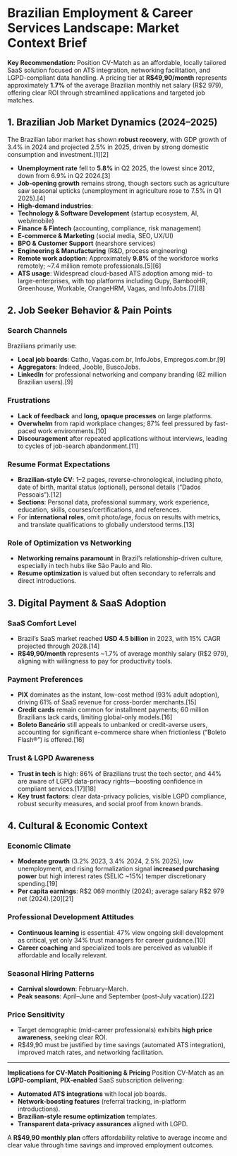 # Brazilian Employment & Career Services Landscape: Market Context Brief

**Key Recommendation:** Position CV-Match as an affordable, locally tailored SaaS solution focused on ATS integration, networking facilitation, and LGPD-compliant data handling. A pricing tier at **R\$49,90/month** represents approximately **1.7%** of the average Brazilian monthly net salary (R\$2 979), offering clear ROI through streamlined applications and targeted job matches.

## 1. Brazilian Job Market Dynamics (2024–2025)

The Brazilian labor market has shown **robust recovery**, with GDP growth of 3.4% in 2024 and projected 2.5% in 2025, driven by strong domestic consumption and investment.[1][2]

- **Unemployment rate** fell to **5.8%** in Q2 2025, the lowest since 2012, down from 6.9% in Q2 2024.[3]
- **Job-opening growth** remains strong, though sectors such as agriculture saw seasonal upticks (unemployment in agriculture rose to 7.5% in Q1 2025).[4]
- **High-demand industries**:
- **Technology & Software Development** (startup ecosystem, AI, web/mobile)
- **Finance & Fintech** (accounting, compliance, risk management)
- **E-commerce & Marketing** (social media, SEO, UX/UI)
- **BPO & Customer Support** (nearshore services)
- **Engineering & Manufacturing** (R&D, process engineering)
- **Remote work adoption**: Approximately **9.8%** of the workforce works remotely; ~7.4 million remote professionals.[5][6]
- **ATS usage**: Widespread cloud-based ATS adoption among mid- to large-enterprises, with top platforms including Gupy, BambooHR, Greenhouse, Workable, OrangeHRM, Vagas, and InfoJobs.[7][8]

## 2. Job Seeker Behavior & Pain Points

### Search Channels

Brazilians primarily use:

- **Local job boards**: Catho, Vagas.com.br, InfoJobs, Empregos.com.br.[9]
- **Aggregators**: Indeed, Jooble, BuscoJobs.
- **LinkedIn** for professional networking and company branding (82 million Brazilian users).[9]

### Frustrations

- **Lack of feedback** and **long, opaque processes** on large platforms.
- **Overwhelm** from rapid workplace changes; 87% feel pressured by fast-paced work environments.[10]
- **Discouragement** after repeated applications without interviews, leading to cycles of job-search abandonment.[11]

### Resume Format Expectations

- **Brazilian-style CV**: 1–2 pages, reverse-chronological, including photo, date of birth, marital status (optional), personal details (“Dados Pessoais”).[12]
- **Sections**: Personal data, professional summary, work experience, education, skills, courses/certifications, and references.
- For **international roles**, omit photo/age, focus on results with metrics, and translate qualifications to globally understood terms.[13]

### Role of Optimization vs Networking

- **Networking remains paramount** in Brazil’s relationship-driven culture, especially in tech hubs like São Paulo and Rio.
- **Resume optimization** is valued but often secondary to referrals and direct introductions.

## 3. Digital Payment & SaaS Adoption

### SaaS Comfort Level

- Brazil’s SaaS market reached **USD 4.5 billion** in 2023, with 15% CAGR projected through 2028.[14]
- **R\$49,90/month** represents ~1.7% of average monthly salary (R\$2 979), aligning with willingness to pay for productivity tools.

### Payment Preferences

- **PIX** dominates as the instant, low-cost method (93% adult adoption), driving 61% of SaaS revenue for cross-border merchants.[15]
- **Credit cards** remain common for installment payments; 60 million Brazilians lack cards, limiting global-only models.[16]
- **Boleto Bancário** still appeals to unbanked or credit-averse users, accounting for significant e-commerce share when frictionless (“Boleto Flash®”) is offered.[16]

### Trust & LGPD Awareness

- **Trust in tech** is high: 86% of Brazilians trust the tech sector, and 44% are aware of LGPD data-privacy rights—boosting confidence in compliant services.[17][18]
- **Key trust factors**: clear data-privacy policies, visible LGPD compliance, robust security measures, and social proof from known brands.

## 4. Cultural & Economic Context

### Economic Climate

- **Moderate growth** (3.2% 2023, 3.4% 2024, 2.5% 2025), low unemployment, and rising formalization signal **increased purchasing power** but high interest rates (SELIC ~15%) temper discretionary spending.[19]
- **Per capita earnings**: R\$2 069 monthly (2024); average salary R\$2 979 net (2024).[20][21]

### Professional Development Attitudes

- **Continuous learning** is essential: 47% view ongoing skill development as critical, yet only 34% trust managers for career guidance.[10]
- **Career coaching** and specialized tools are perceived as valuable if affordable and locally relevant.

### Seasonal Hiring Patterns

- **Carnival slowdown**: February–March.
- **Peak seasons**: April–June and September (post-July vacation).[22]

### Price Sensitivity

- Target demographic (mid-career professionals) exhibits **high price awareness**, seeking clear ROI.
- R\$49,90 must be justified by time savings (automated ATS integration), improved match rates, and networking facilitation.

---

**Implications for CV-Match Positioning & Pricing**
Position CV-Match as an **LGPD-compliant**, **PIX-enabled** SaaS subscription delivering:

- **Automated ATS integrations** with local job boards.
- **Network-boosting features** (referral tracking, in-platform introductions).
- **Brazilian-style resume optimization** templates.
- **Transparent data-privacy assurances** aligned with LGPD.

A **R\$49,90 monthly plan** offers affordability relative to average income and clear value through time savings and improved employment outcomes.
